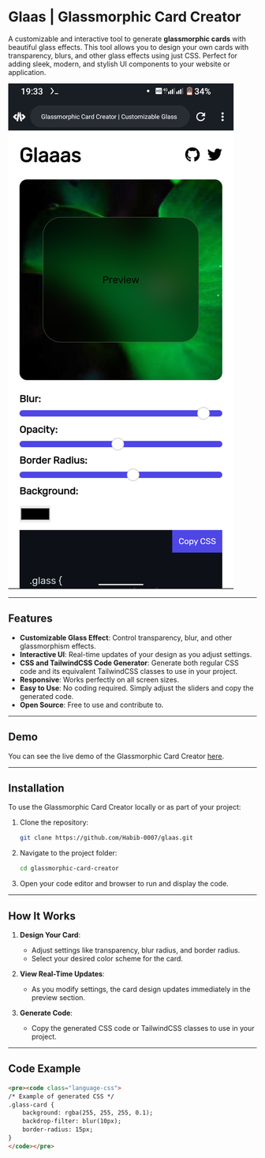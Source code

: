 # Glaas | Glassmorphic Card Creator

A customizable and interactive tool to generate **glassmorphic cards** with beautiful glass effects. This tool allows you to design your own cards with transparency, blurs, and other glass effects using just CSS. Perfect for adding sleek, modern, and stylish UI components to your website or application.

![Glassmorphic Card Example](./img/a.png)

---

## Features

- **Customizable Glass Effect**: Control transparency, blur, and other glassmorphism effects.
- **Interactive UI**: Real-time updates of your design as you adjust settings.
- **CSS and TailwindCSS Code Generator**: Generate both regular CSS code and its equivalent TailwindCSS classes to use in your project.
- **Responsive**: Works perfectly on all screen sizes.
- **Easy to Use**: No coding required. Simply adjust the sliders and copy the generated code.
- **Open Source**: Free to use and contribute to.

---

## Demo

You can see the live demo of the Glassmorphic Card Creator [here](https://yourwebsite.com).

---

## Installation

To use the Glassmorphic Card Creator locally or as part of your project:

1. Clone the repository:
    ```bash
    git clone https://github.com/Habib-0007/glaas.git
    ```

2. Navigate to the project folder:
    ```bash
    cd glassmorphic-card-creator
    ```

5. Open your code editor and browser to run and display the code.

---

## How It Works

1. **Design Your Card**: 
    - Adjust settings like transparency, blur radius, and border radius.
    - Select your desired color scheme for the card.

2. **View Real-Time Updates**:
    - As you modify settings, the card design updates immediately in the preview section.

3. **Generate Code**:
    - Copy the generated CSS code or TailwindCSS classes to use in your project.

---

## Code Example

```html
<pre><code class="language-css">
/* Example of generated CSS */
.glass-card {
    background: rgba(255, 255, 255, 0.1);
    backdrop-filter: blur(10px);
    border-radius: 15px;
}
</code></pre>